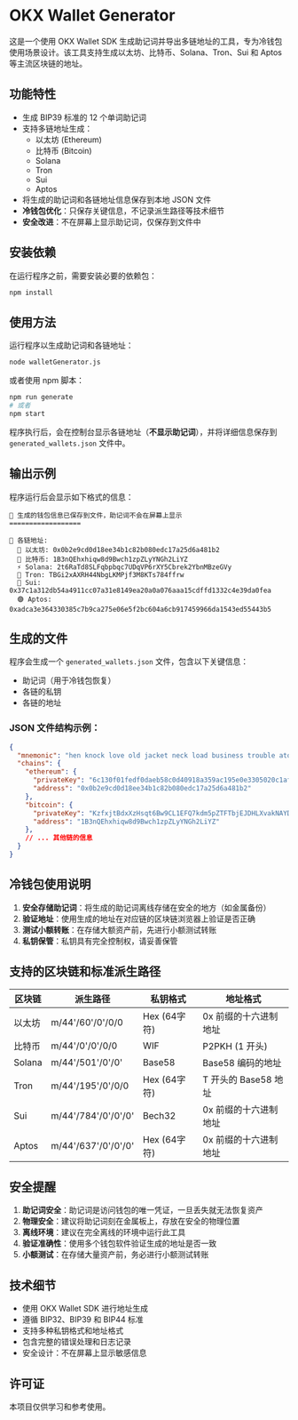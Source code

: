 # OKX Wallet Generator

这是一个使用 OKX Wallet SDK 生成助记词并导出多链地址的工具，专为冷钱包使用场景设计。该工具支持生成以太坊、比特币、Solana、Tron、Sui 和 Aptos 等主流区块链的地址。

## 功能特性

- 生成 BIP39 标准的 12 个单词助记词
- 支持多链地址生成：
  - 以太坊 (Ethereum)
  - 比特币 (Bitcoin)
  - Solana
  - Tron
  - Sui
  - Aptos
- 将生成的助记词和各链地址信息保存到本地 JSON 文件
- **冷钱包优化**：只保存关键信息，不记录派生路径等技术细节
- **安全改进**：不在屏幕上显示助记词，仅保存到文件中

## 安装依赖

在运行程序之前，需要安装必要的依赖包：

```bash
npm install
```

## 使用方法

运行程序以生成助记词和各链地址：

```bash
node walletGenerator.js
```

或者使用 npm 脚本：

```bash
npm run generate
# 或者
npm start
```

程序执行后，会在控制台显示各链地址（**不显示助记词**），并将详细信息保存到 `generated_wallets.json` 文件中。

## 输出示例

程序运行后会显示如下格式的信息：

```
🎉 生成的钱包信息已保存到文件，助记词不会在屏幕上显示
==================

🔗 各链地址:
  🔷 以太坊: 0x0b2e9cd0d18ee34b1c82b080edc17a25d6a481b2
  🔘 比特币: 1B3nQEhxhiqw8d9Bwch1zpZLyYNGh2LiYZ
  ⚡ Solana: 2t6RaTd8SLFqbpbqc7UDqVP6rXY5Cbrek2YbnMBzeGVy
  🔴 Tron: TBGi2xAXRH44NbgLKMPjf3M8KTs784ffrw
  🔱 Sui: 0x37c1a312db54a4911cc07a31e8149ea20a0a076aaa15cdffd1332c4e39da0fea
  🟣 Aptos: 0xadca3e364330385c7b9ca275e06e5f2bc604a6cb917459966da1543ed55443b5
```

## 生成的文件

程序会生成一个 `generated_wallets.json` 文件，包含以下关键信息：

- 助记词（用于冷钱包恢复）
- 各链的私钥
- 各链的地址

### JSON 文件结构示例：

```json
{
  "mnemonic": "hen knock love old jacket neck load business trouble atom profit comic",
  "chains": {
    "ethereum": {
      "privateKey": "6c130f01fedf0daeb58c0d40918a359ac195e0e3305020c1afb4f861a2690348",
      "address": "0x0b2e9cd0d18ee34b1c82b080edc17a25d6a481b2"
    },
    "bitcoin": {
      "privateKey": "KzfxjtBdxXzHsqt6Bw9CL1EFQ7kdm5pZTFTbjEJDHLXvakNAYDow",
      "address": "1B3nQEhxhiqw8d9Bwch1zpZLyYNGh2LiYZ"
    },
    // ... 其他链的信息
  }
}
```

## 冷钱包使用说明

1. **安全存储助记词**：将生成的助记词离线存储在安全的地方（如金属备份）
2. **验证地址**：使用生成的地址在对应链的区块链浏览器上验证是否正确
3. **测试小额转账**：在存储大额资产前，先进行小额测试转账
4. **私钥保管**：私钥具有完全控制权，请妥善保管

## 支持的区块链和标准派生路径

| 区块链 | 派生路径 | 私钥格式 | 地址格式 |
|--------|----------|----------|----------|
| 以太坊 | m/44'/60'/0'/0/0 | Hex (64字符) | 0x 前缀的十六进制地址 |
| 比特币 | m/44'/0'/0'/0/0 | WIF | P2PKH (1 开头) |
| Solana | m/44'/501'/0'/0' | Base58 | Base58 编码的地址 |
| Tron | m/44'/195'/0'/0/0 | Hex (64字符) | T 开头的 Base58 地址 |
| Sui | m/44'/784'/0'/0'/0' | Bech32 | 0x 前缀的十六进制地址 |
| Aptos | m/44'/637'/0'/0'/0' | Hex (64字符) | 0x 前缀的十六进制地址 |

## 安全提醒

1. **助记词安全**：助记词是访问钱包的唯一凭证，一旦丢失就无法恢复资产
2. **物理安全**：建议将助记词刻在金属板上，存放在安全的物理位置
3. **离线环境**：建议在完全离线的环境中运行此工具
4. **验证准确性**：使用多个钱包软件验证生成的地址是否一致
5. **小额测试**：在存储大量资产前，务必进行小额测试转账

## 技术细节

- 使用 OKX Wallet SDK 进行地址生成
- 遵循 BIP32、BIP39 和 BIP44 标准
- 支持多种私钥格式和地址格式
- 包含完整的错误处理和日志记录
- 安全设计：不在屏幕上显示敏感信息

## 许可证

本项目仅供学习和参考使用。